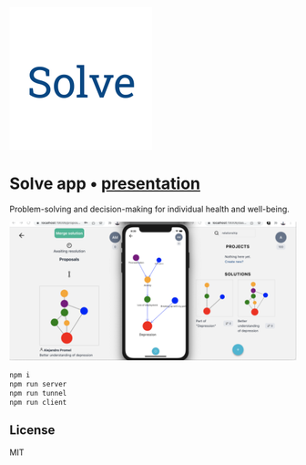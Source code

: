 
<img alt="Solve" width="250" src="https://raw.githubusercontent.com/w8r/solve/develop/packages/presentation/public/logo.svg">

# Solve app • [presentation](https://milevski.co/solve/)

Problem-solving and decision-making for individual health and well-being.

<img width="1440" alt="Screenshot" src="https://raw.githubusercontent.com/w8r/solve/develop/packages/presentation/public/screens/platforms.png">

```
npm i
npm run server
npm run tunnel
npm run client
```

## License

MIT
